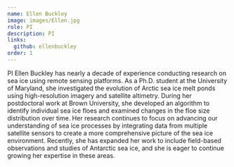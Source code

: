 ```yaml
---
name: Ellen Buckley
image: images/Ellen.jpg
role: PI
description: PI
links:
  github: ellenbuckley
order: 1
---
```


PI Ellen Buckley has nearly a decade of experience conducting research on sea ice using remote sensing platforms. As a Ph.D. student at the University of Maryland, she investigated the evolution of Arctic sea ice melt ponds using high-resolution imagery and satellite altimetry. During her postdoctoral work at Brown University, she developed an algorithm to identify individual sea ice floes and examined changes in the floe size distribution over time. Her research continues to focus on advancing our understanding of sea ice processes by integrating data from multiple satellite sensors to create a more comprehensive picture of the sea ice environment. Recently, she has expanded her work to include field-based observations and studies of Antarctic sea ice, and she is eager to continue growing her expertise in these areas.
